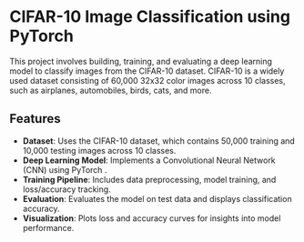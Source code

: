 # CIFAR-10 Image Classification using PyTorch 

This project involves building, training, and evaluating a deep learning model to classify images from the CIFAR-10 dataset. CIFAR-10 is a widely used dataset consisting of 60,000 32x32 color images across 10 classes, such as airplanes, automobiles, birds, cats, and more.

## Features

- **Dataset**: Uses the CIFAR-10 dataset, which contains 50,000 training and 10,000 testing images across 10 classes.
- **Deep Learning Model**: Implements a Convolutional Neural Network (CNN) using PyTorch .
- **Training Pipeline**: Includes data preprocessing, model training, and loss/accuracy tracking.
- **Evaluation**: Evaluates the model on test data and displays classification accuracy.
- **Visualization**: Plots loss and accuracy curves for insights into model performance.
